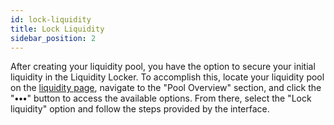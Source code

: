 ```yaml
---
id: lock-liquidity
title: Lock Liquidity
sidebar_position: 2
---
```


After creating your liquidity pool, you have the option to secure your initial liquidity in the Liquidity Locker. To
accomplish this, locate your liquidity pool on the [liquidity page](https://app.spectrum.fi/ergo/liquidity), navigate to
the "Pool Overview" section, and click the "**•••**" button to access the available options. From there, select the "Lock
liquidity" option and follow the steps provided by the interface.